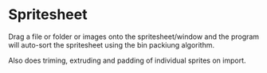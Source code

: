 # Spritesheet

Drag a file or folder or images onto the spritesheet/window and the program will auto-sort the spritesheet using the bin packiung algorithm.

Also does triming, extruding and padding of individual sprites on import.
